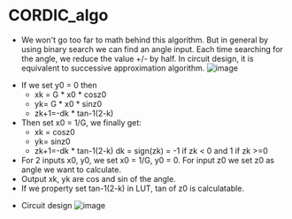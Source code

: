 # CORDIC_algo
* We won't go too far to math behind this algorithm. But in general by using binary search we can find an angle input. Each time searching for the angle, we reduce the value +/- by half. In circuit design, it is equivalent to successive approximation algorithm.
![image](https://user-images.githubusercontent.com/57820377/144734930-9e61bfe0-3f07-48f4-a232-92a5f9063257.png)
- If we set y0 = 0 then 
   + xk = G * x0 * cosz0
   + yk= G * x0 * sinz0
   + zk+1=-dk * tan-1(2-k)
- Then set x0 = 1/G, we finally get:
  + xk = cosz0
  + yk= sinz0
  + zk+1=-dk * tan-1(2-k) 
dk = sign(zk) = -1 if zk < 0 and 1 if zk >=0
- For 2 inputs x0, y0, we set x0 = 1/G, y0 = 0. For input z0 we set z0 as angle we want to calculate. 
- Output xk, yk are cos and sin of the angle. 
- If we property set tan-1(2-k) in LUT, tan of z0 is calculatable. 

* Circuit design
![image](https://user-images.githubusercontent.com/57820377/144735151-de3d54e5-8c2a-46f1-99ab-bb2c6376f204.png)
